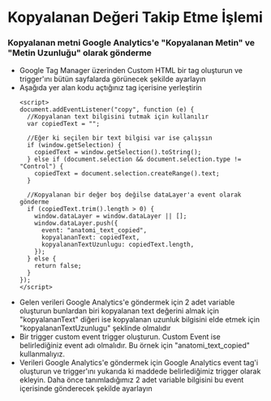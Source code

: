 <h1>Kopyalanan Değeri Takip Etme İşlemi</h1>

<h3>Kopyalanan metni Google Analytics'e "Kopyalanan Metin" ve "Metin Uzunluğu" olarak gönderme</h3>

<ul>
<li> Google Tag Manager üzerinden Custom HTML bir tag oluşturun ve trigger'ını bütün sayfalarda görünecek şekilde ayarlayın </li>
<li> Aşağıda yer alan kodu açtığınız tag içerisine yerleştirin 

    <script>
    document.addEventListener("copy", function (e) {
	  //Kopyalanan text bilgisini tutmak için kullanılır
	  var copiedText = "";

	  //Eğer ki seçilen bir text bilgisi var ise çalışsın
	  if (window.getSelection) {
	    copiedText = window.getSelection().toString();
	  } else if (document.selection && document.selection.type != "Control") {
	    copiedText = document.selection.createRange().text;
	  }

	  //Kopyalanan bir değer boş değilse dataLayer'a event olarak gönderme
	  if (copiedText.trim().length > 0) {
	    window.dataLayer = window.dataLayer || [];
	    window.dataLayer.push({
	      event: "anatomi_text_copied",
	      kopyalananText: copiedText,
	      kopyalananTextUzunlugu: copiedText.length,
	    });
	  } else {
	    return false;
	  }
	});
    </script>
</li>
<li> Gelen verileri Google Analytics'e göndermek için 2 adet variable oluşturun bunlardan biri kopyalanan text değerini almak için "kopyalananText" diğeri ise kopyalanan uzunluk bilgisini elde etmek için "kopyalananTextUzunlugu" şeklinde olmalıdır</li>
<li>Bir trigger custom event trigger oluşturun. Custom Event ise belirlediğiniz event adı olmalıdır. Bu örnek için "anatomi_text_copied" kullanmalıyız.</li>
<li>Verileri Google Analytics'e göndermek için Google Analytics event tag'i oluşturun ve trigger'ını yukarıda ki maddede belirlediğimiz trigger olarak ekleyin. Daha önce tanımladığımız 2 adet variable bilgisini bu event içerisinde gönderecek şekilde ayarlayın</li>
</ul>